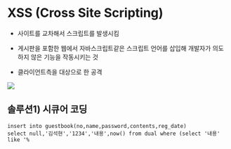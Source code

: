 XSS (Cross Site Scripting)
==========================

-	사이트를 교차해서 스크립트를 발생시킴

-	게시판을 포함한 웹에서 자바스크립트같은 스크립트 언어를 삽입해 개발자가 의도하지 않은 기능을 작동시키는 것

-	클라이언트측을 대상으로 한 공격

<img src="https://postfiles.pstatic.net/MjAxOTA2MTFfMjkz/MDAxNTYwMjExMDYxMzgy.7cWFPLPZoG660Y0F_sAyWmRsFy37m7W_7raPWvHo2oIg.7pdftOTfMP6wOEOvOkliP-HDub-uM8yN-YDGtx9UpN0g.PNG.skok1025/image.png?type=w580"/>

## 솔루션1) 시큐어 코딩


<code>insert into guestbook(no,name,password,contents,reg_date) select null,'김석현','1234','내용',now() from dual where (select '내용' like '%<script>%')!=1 and (select '비번' like '%<script>%')!=1</code>

## 솔루션2) Service 객체에서 Vo 객체 스크립트 방지 세팅


<code>blogvo.setTitle(blogvo.getTitle().replaceAll("(?i)<script", "&lt;script"));</code>
